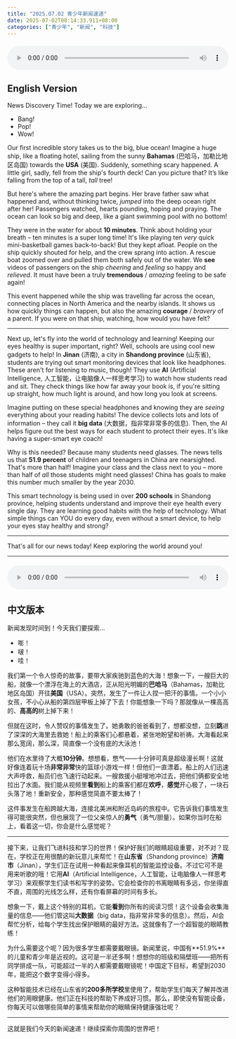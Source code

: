 ```yaml
---
title: "2025.07.02 青少年新闻速递"
date: 2025-07-02T08:14:33.911+08:00
categories: ["青少年", "新闻", "科技"]
---
```

<audio controls style="width: 100%; max-width: 900px; margin: 1.5em 0; display: block;">
  <source src="/mp3/teen_news/20250702.en.mp3" type="audio/mpeg">
</audio>

## English Version

News Discovery Time! Today we are exploring...

*   Bang!
*   Pop!
*   Wow!

Our first incredible story takes us to the big, blue ocean! Imagine a huge ship, like a floating hotel, sailing from the sunny **Bahamas** (巴哈马，加勒比地区岛国) towards the **USA** (美国). Suddenly, something scary happened. A little girl, sadly, fell from the ship's fourth deck! Can you picture that? It’s like falling from the top of a tall, *tall* tree!

But here's where the amazing part begins. Her brave father saw what happened and, without thinking twice, *jumped* into the deep ocean right after her! Passengers watched, hearts pounding, hoping and praying. The ocean can look so big and deep, like a giant swimming pool with no bottom!

They were in the water for about **10 minutes**. Think about holding your breath – ten minutes is a super long time! It's like playing ten *very* quick mini-basketball games back-to-back! But they kept afloat. People on the ship quickly shouted for help, and the crew sprang into action. A rescue boat zoomed over and pulled them both safely out of the water. We **see** videos of passengers on the ship *cheering* and *feeling* so happy and *relieved*. It must have been a truly **tremendous** / *amazing* feeling to be safe again!

This event happened while the ship was travelling far across the ocean, connecting places in North America and the nearby islands. It shows us how quickly things can happen, but also the amazing **courage** / *bravery* of a parent. If you were on that ship, watching, how would you have felt?

---

Next up, let's fly into the world of technology and learning! Keeping our eyes healthy is super important, right? Well, schools are using cool new gadgets to help! In **Jinan** (济南), a city in **Shandong province** (山东省), students are trying out smart monitoring devices that look like headphones. These aren't for listening to music, though! They use **AI** (Artificial Intelligence, 人工智能，让电脑像人一样思考学习) to watch how students read and sit. They check things like how far away your book is, if you're sitting up straight, how much light is around, and how long you look at screens.

Imagine putting on these special headphones and knowing they are *seeing* everything about your reading habits! The device collects lots and lots of information – they call it **big data** (大数据，指非常非常多的信息). Then, the AI helps figure out the best ways for each student to protect their eyes. It's like having a super-smart eye coach!

Why is this needed? Because many students need glasses. The news tells us that **51.9 percent** of children and teenagers in China are nearsighted. That's more than half! Imagine your class and the class next to you – more than half of *all* those students might need glasses! China has goals to make this number much smaller by the year 2030.

This smart technology is being used in over **200 schools** in Shandong province, helping students understand and improve their eye health every single day. They are learning good habits with the help of technology. What simple things can YOU do every day, even without a smart device, to help your eyes stay healthy and strong?

---

That's all for our news today! Keep exploring the world around you!

---

<audio controls style="width: 100%; max-width: 900px; margin: 1.5em 0; display: block;">
  <source src="/mp3/teen_news/20250702.cn.mp3" type="audio/mpeg">
</audio>

## 中文版本

新闻发现时间到！今天我们要探索…

*   嘭！
*   啵！
*   哇！

我们第一个令人惊奇的故事，要带大家疾驰到蓝色的大海！想象一下，一艘巨大的船，就像一个漂浮在海上的大酒店，正从阳光明媚的**巴哈马**（Bahamas，加勒比地区岛国）开往**美国**（USA）。突然，发生了一件让人捏一把汗的事情。一个小小女孩，不小心从船的第四层甲板上掉了下去！你能想象一下吗？那就像从一棵高高的、**高高的**树上掉下来！

但就在这时，令人赞叹的事情发生了。她勇敢的爸爸看到了，想都没想，立刻**跳**进了深深的大海里去救她！船上的乘客们心都悬着，紧张地盼望和祈祷。大海看起来那么宽阔，那么深，简直像一个没有底的大泳池！

他们在水里待了大概**10分钟**。想想看，憋气——十分钟可真是超级漫长啊！这就好像连着玩十场**非常非常**快的篮球小游戏一样！但他们一直漂着。船上的人们迅速大声呼救，船员们也飞速行动起来。一艘救援小艇嗖地冲过去，把他们俩都安全地拉出了水面。我们能从视频里**看到**船上的乘客们都在**欢呼**，**感觉**开心极了，一块石头落了地！重新安全，那种感觉简直不要太棒了！

这件事发生在船跨越大海，连接北美洲和附近岛屿的旅程中。它告诉我们事情发生得可能很突然，但也展现了一位父亲惊人的**勇气**（勇气/胆量）。如果你当时在船上，看着这一切，你会是什么感觉呢？

---

接下来，让我们飞进科技和学习的世界！保护好我们的眼睛超级重要，对不对？现在，学校正在用很酷的新玩意儿来帮忙！在**山东省**（Shandong province）**济南市**（Jinan），学生们正在试用一种看起来像耳机的智能监控设备。不过它可不是用来听歌的哦！它用**AI**（Artificial Intelligence，人工智能，让电脑像人一样思考学习）来观察学生们读书和写字的姿势。它会检查你的书离眼睛有多远，你坐得直不直，周围的光线怎么样，还有你看屏幕的时间有多长。

想象一下，戴上这个特别的耳机，它能**看到**你所有的阅读习惯！这个设备会收集海量的信息——他们管这叫**大数据**（big data，指非常非常多的信息）。然后，AI会帮忙分析，给每个学生找出保护眼睛的最好方法。这就像有了一个超智能的眼睛教练！

为什么需要这个呢？因为很多学生都需要戴眼镜。新闻里说，中国有**51.9%**的儿童和青少年是近视的。这可是一半还多啊！想想你的班级和隔壁班——把所有同学排成一队，可能超过一半的人都需要戴眼镜呢！中国定下目标，希望到2030年，能把这个数字变得小得多。

这种智能技术已经在山东省的**200多所学校**里使用了，帮助学生们每天了解并改进他们的用眼健康。他们正在科技的帮助下养成好习惯。那么，即使没有智能设备，你每天可以做哪些简单的事情来帮助你的眼睛保持健康强壮呢？

---

这就是我们今天的新闻速递！继续探索你周围的世界吧！